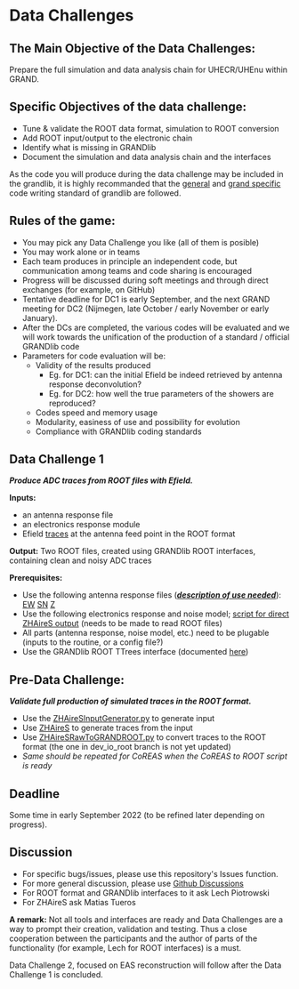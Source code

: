 # Data Challenges

## The **Main Objective** of the Data Challenges:

Prepare the full simulation and data analysis chain for UHECR/UHEnu within GRAND.

## **Specific Objectives** of the data challenge:

* Tune & validate the ROOT data format, simulation to ROOT conversion
* Add ROOT input/output to the electronic chain
* Identify what is missing in GRANDlib
* Document the simulation and data analysis chain and the interfaces

As the code you will produce during the data challenge may be included in the grandlib, it is highly recommanded that the [general](https://github.com/grand-mother/data_challenge1/blob/main/Pres_code_quality_general.pdf) and [grand specific](https://github.com/grand-mother/data_challenge1/blob/main/Pres_code_quality_grand.pdf) code writing standard of grandlib are followed.


## Rules of the game:
* You may pick any Data Challenge you like (all of them is posible)
* You may work alone or in teams
* Each team produces in principle an independent code, but communication among teams and code sharing is encouraged
* Progress will be discussed during soft meetings and through direct exchanges (for example, on GitHub)
* Tentative deadline for DC1 is early September, and the next GRAND meeting for DC2 (Nijmegen, late October / early November or early January).
* After the DCs are completed, the various codes will be evaluated and we will work towards the unification of the production of a standard / official GRANDlib code
* Parameters for code evaluation will be:
    * Validity of the results produced
        * Eg. for DC1: can the initial Efield be indeed retrieved by antenna response deconvolution? 
        * Eg. for DC2: how well the true parameters of the showers are reproduced?
    * Codes speed and memory usage
    * Modularity, easiness of use and possibility for evolution
    * Compliance with GRANDlib coding standards


## Data Challenge 1

***Produce ADC traces from ROOT files with Efield.***

**Inputs:**

- an antenna response file
- an electronics response module
- Efield [traces](https://github.com/grand-mother/data_challenge1/tree/main/coarse_subei_traces_root) at the antenna feed point in the ROOT format

**Output:**	Two ROOT files, created using GRANDlib ROOT interfaces, containing clean and noisy ADC traces

**Prerequisites:**

* Use the following antenna response files (***<u>description of use needed</u>***): [EW](https://github.com/grand-mother/store/releases/download/101/GP300Antenna_Ewarm_leff.npy)
[SN](https://github.com/grand-mother/store/releases/download/101/GP300Antenna_Snarm_leff.npy)
[Z](https://github.com/grand-mother/store/releases/download/101/GP300Antenna_Zarm_leff.npy)
* Use the following electronics response and noise model; [script for direct ZHAireS output](https://github.com/grand-mother/grand/blob/dev/scripts/grand_simu_trace2du.py) (needs to be made to read ROOT files)
* All parts (antenna response, noise model, etc.) need to be plugable (inputs to the routine, or a config file?)
* Use the GRANDlib ROOT TTrees interface (documented [here](http://grand.fuw.edu.pl/data_oriented_api))



## Pre-Data Challenge:
***Validate full production of simulated traces in the ROOT format.***

* Use the [ZHAireSInputGenerator.py](https://github.com/grand-mother/data_challenge1/blob/main/ZHAireSInputGenerator.py) to generate input
* Use [ZHAireS](https://github.com/mjtueros/ZHAireS-Python) to generate traces from the input
* Use [ZHAireSRawToGRANDROOT.py](https://github.com/grand-mother/data_challenge1/blob/main/ZHAireSRawToGRANDROOT.py) to convert traces to the ROOT format (the one in dev_io_root branch is not yet updated)
* *Same should be repeated for CoREAS when the CoREAS to ROOT script is ready*

## Deadline

Some time in early September 2022 (to be refined later depending on progress).

## Discussion

* For specific bugs/issues, please use this repository's Issues function.
* For more general discussion, please use [Github Discussions](https://github.com/grand-mother/data_challenge1/discussions)
* For ROOT format and GRANDlib interfaces to it ask Lech Piotrowski
* For ZHAireS ask Matias Tueros

**A remark:** Not all tools and interfaces are ready and Data Challenges are a way to prompt their          creation, validation and testing. Thus a close cooperation between the participants and the author of parts of the functionality (for example, Lech for ROOT interfaces) is a must.

Data Challenge 2, focused on EAS reconstruction will follow after the Data Challenge 1 is concluded.



